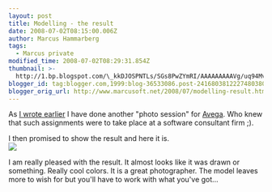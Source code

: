 ```yaml
---
layout: post
title: Modelling - the result
date: 2008-07-02T08:15:00.006Z
author: Marcus Hammarberg
tags:
  - Marcus private
modified_time: 2008-07-02T08:29:31.854Z
thumbnail: >-
  http://1.bp.blogspot.com/\_kkDJOSPNTLs/SGs8PwZYmRI/AAAAAAAAAVg/uq94Mv2A3Fo/s72-c/MarcusHammarberg.jpg
blogger_id: tag:blogger.com,1999:blog-36533086.post-2416803812227480380
blogger_orig_url: http://www.marcusoft.net/2008/07/modelling-result.html
---
```




<div>

As [I wrote earlier](http://www.marcusoft.net/2008/06/new-modeljob.html)
I have done another "photo session" for [Avega](http://www.avega.se/). Who
knew that such assignments were to take place at a software consultant
firm ;).

I then promised to show the result and here it is.
[<img
src="http://1.bp.blogspot.com/_kkDJOSPNTLs/SGs8PwZYmRI/AAAAAAAAAVg/uq94Mv2A3Fo/s400/MarcusHammarberg.jpg"
id="BLOGGER_PHOTO_ID_5218330834625927442"
style="DISPLAY: block; MARGIN: 0px auto 10px; CURSOR: hand; TEXT-ALIGN: center"
data-border="0" />](http://1.bp.blogspot.com/_kkDJOSPNTLs/SGs8PwZYmRI/AAAAAAAAAVg/uq94Mv2A3Fo/s1600-h/MarcusHammarberg.jpg)

I am really pleased with the result. It almost looks like it was drawn
or something. Really cool colors. It is a great photographer. The model
leaves more to wish for but you'll have to work with what you've got...

</div>
